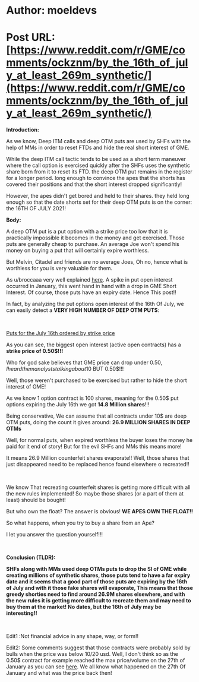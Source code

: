 # Author: moeldevs
# Post URL: [https://www.reddit.com/r/GME/comments/ockznm/by_the_16th_of_july_at_least_269m_synthetic/](https://www.reddit.com/r/GME/comments/ockznm/by_the_16th_of_july_at_least_269m_synthetic/)


**Introduction:**

As we know, Deep ITM calls and deep OTM puts are used by SHFs with the help of MMs in order to reset FTDs and hide the real short interest of GME.

While the deep ITM call tactic tends to be used as a short term maneuver where the call option is exercised quickly after the SHFs uses the synthetic  share born from it to reset its FTD. the deep OTM put remains in the register for a longer period. long enough to convince the apes that the shorts has covered their positions and that the short interest dropped significantly!

However, the apes didn't get bored and held to their shares. they held long enough so that the date shorts set for their deep OTM puts is on the corner: the 16TH OF JULY 2021!

**Body:**

A deep OTM put is a put option with a strike price too low that it is practically impossible it becomes in the money and get exercised. Those puts are generally cheap to purchase. An average Joe won't spend his money on buying a put that will certainly expire worthless.

But Melvin, Citadel and friends are no average Joes, Oh no, hence what is worthless for you is very valuable for them.

As u/broccaaa very well explained  [here](https://www.reddit.com/r/Superstonk/comments/o14ccz/the_naked_shorting_scam_in_numbers_part_deux_up/). A spike in put open interest occurred in January, this went hand in hand with a drop in GME Short Interest. Of course, those puts have an expiry date. Hence This post!!

In fact, by analyzing the put options open interest of the 16th Of July, we can easily detect a **VERY HIGH NUMBER OF DEEP OTM PUTS**:

&#x200B;

[Puts for the July 16th ordered by strike price](https://preview.redd.it/ulqfrlmogv871.jpg?width=922&format=pjpg&auto=webp&s=3b7fd08cf514ec63bddb18d1a8462fa8f6f47b80)

As you can see, the biggest open interest (active open contracts) has a **strike price of  0.50$!!!**

Who for god sake believes that GME price can drop under 0.50$, I heard them analysts talking about 10$ BUT 0.50$!!!

Well, those weren't purchased to be exercised but rather to hide the short interest of GME!

As we know 1 option contract is 100 shares, meaning for the 0.50$ put options expiring the July 16th we got **14.8 Million shares**!!!

Being conservative, We can assume that all contracts under 10$ are deep OTM puts, doing the count it gives around: **26.9 MILLION SHARES IN DEEP OTMs**

Well, for normal puts, when expired worthless the buyer loses the money he paid for it end of story! But for the evil SHFs and MMs this means more!

It means 26.9 Million counterfeit shares evaporate!! Well, those shares that just disappeared need to be replaced hence found elsewhere o recreated!!

&#x200B;

We know That recreating counterfeit shares is getting more difficult with all the new rules implemented! So maybe those shares (or a part of them at least) should be bought!

But who own the float? The answer is obvious!  **WE APES OWN THE FLOAT!!**

So what happens, when you try to buy a share from an Ape?

I let you answer the question yourself!!!

&#x200B;

**Conclusion (TLDR):**

**SHFs along with MMs used deep OTMs puts to drop the SI of GME while creating millions of synthetic shares, those puts tend to have a far expiry date and it seems that a good part of those puts are expiring by the 16th of July and with it those fake shares will evaporate, This means that those greedy shorties need to find around 26.9M shares elsewhere, and with the new rules it is getting more difficult to recreate them and may need to buy them at the market! No dates, but the 16th of July may be interesting!!**

&#x200B;

Edit1 :Not financial advice in any shape, way, or form!!

Edit2: Some comments suggest that those contracts were probably sold by bulls when the price was below 10/20 usd. Well, I don't think so as the 0.50$ contract for example reached the max price/volume on the 27th of January as you can see [here](https://finance.yahoo.com/quote/GME210716P00000500?p=GME210716P00000500). We all know what happened on the 27th Of January and what was the price back then!